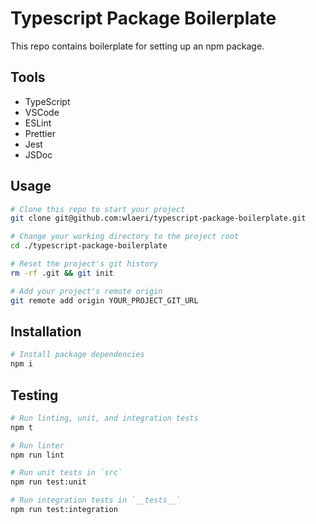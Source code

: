 # Typescript Package Boilerplate

This repo contains boilerplate for setting up an npm package.

## Tools

- TypeScript
- VSCode
- ESLint
- Prettier
- Jest
- JSDoc

## Usage

```sh
# Clone this repo to start your project
git clone git@github.com:wlaeri/typescript-package-boilerplate.git

# Change your working directory to the project root
cd ./typescript-package-boilerplate

# Reset the project's git history
rm -rf .git && git init

# Add your project's remote origin
git remote add origin YOUR_PROJECT_GIT_URL
```

## Installation

```sh
# Install package dependencies
npm i
```

## Testing

```sh
# Run linting, unit, and integration tests
npm t

# Run linter
npm run lint

# Run unit tests in `src`
npm run test:unit

# Run integration tests in `__tests__`
npm run test:integration
```
